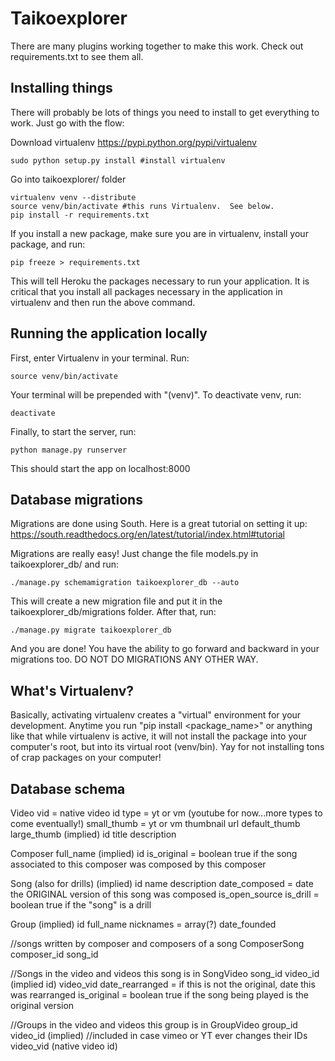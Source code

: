 # Taikoexplorer

There are many plugins working together to make this work.  Check out
requirements.txt to see them all.  

## Installing things

There will probably be lots of things you need to install to get everything to
work.  Just go with the flow:

Download virtualenv https://pypi.python.org/pypi/virtualenv

    sudo python setup.py install #install virtualenv

Go into taikoexplorer/ folder

    virtualenv venv --distribute
    source venv/bin/activate #this runs Virtualenv.  See below.
    pip install -r requirements.txt

If you install a new package, make sure you are in virtualenv, install your
package, and run:

    pip freeze > requirements.txt

This will tell Heroku the packages necessary to run your application.  It is
critical that you install all packages necessary in the application in
virtualenv and then run the above command.

## Running the application locally

First, enter Virtualenv in your terminal.  Run:

    source venv/bin/activate

Your terminal will be prepended with "(venv)".  To deactivate venv, run:

    deactivate

Finally, to start the server, run:

    python manage.py runserver

This should start the app on localhost:8000

## Database migrations

Migrations are done using South.  Here is a great tutorial on setting it up:
https://south.readthedocs.org/en/latest/tutorial/index.html#tutorial

Migrations are really easy!  Just change the file models.py in taikoexplorer_db/
and run:

    ./manage.py schemamigration taikoexplorer_db --auto

This will create a new migration file and put it in the
taikoexplorer_db/migrations folder.  After that, run:

    ./manage.py migrate taikoexplorer_db

And you are done!  You have the ability to go forward and backward in your
migrations too.  DO NOT DO MIGRATIONS ANY OTHER WAY.

## What's Virtualenv?

Basically, activating virtualenv creates a "virtual" environment for your
development.  Anytime you run "pip install <package_name>" or anything like that
while virtualenv is active, it will not install the package into your computer's
root, but into its virtual root (venv/bin).  Yay for not installing tons of crap
packages on your computer!

## Database schema

Video
vid = native video id
type = yt or vm (youtube for now...more types to come eventually!)
small_thumb = yt or vm thumbnail url
default_thumb
large_thumb
(implied) id
title
description

Composer
full_name
(implied) id
is_original = boolean true if the song associated to this composer was composed by this composer

Song (also for drills)
(implied) id
name
description
date_composed = date the ORIGINAL version of this song was composed
is_open_source
is_drill = boolean true if the "song" is a drill

Group
(implied) id
full_name
nicknames = array(?)
date_founded

//songs written by composer and composers of a song
ComposerSong
composer_id
song_id

//Songs in the video and videos this song is in
SongVideo
song_id
video_id (implied id)
video_vid
date_rearranged = if this is not the original, date this was rearranged
is_original = boolean true if the song being played is the original version

//Groups in the video and videos this group is in
GroupVideo
group_id
video_id (implied) //included in case vimeo or YT ever changes their IDs
video_vid (native video id)
